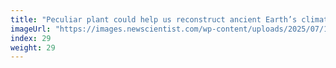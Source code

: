 ```yaml
---
title: "Peculiar plant could help us reconstruct ancient Earth’s climate"
imageUrl: "https://images.newscientist.com/wp-content/uploads/2025/07/10110500/SEI_258525845.jpg?width=788"
index: 29
weight: 29
---
```

